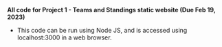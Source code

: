 **All code for Project 1 - Teams and Standings static website (Due Feb 19, 2023)**

 - This code can be run using Node JS, and is accessed using localhost:3000 in a web browser.
